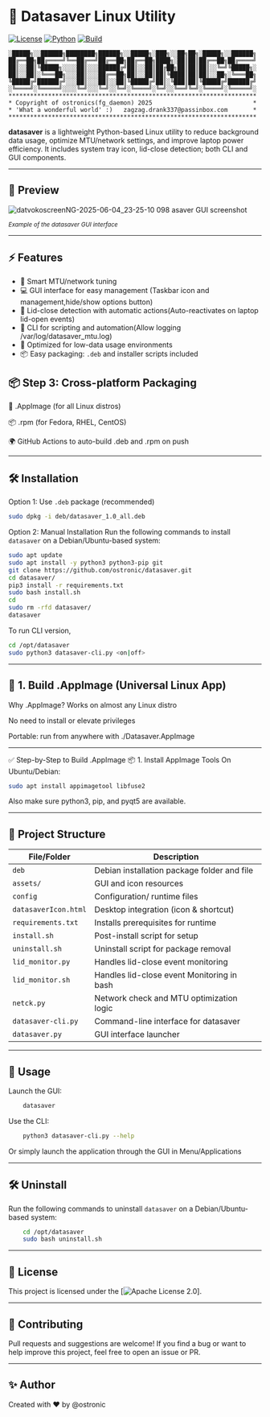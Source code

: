 # 📶 Datasaver Linux Utility

[![License](https://img.shields.io/badge/License-Apache%202.0-blue.svg)](LICENSE)
[![Python](https://img.shields.io/badge/Python-3.x-blue.svg)](https://www.python.org/)
[![Build](https://img.shields.io/github/actions/workflow/status/ostronic/datasaver/python-app.yml?label=build)](https://github.com/ostronic/datasaver/actions)

    ░█████╗░░██████╗████████╗██████╗░░█████╗░███╗░░██╗██╗░█████╗░░██████╗
    ██╔══██╗██╔════╝╚══██╔══╝██╔══██╗██╔══██╗████╗░██║██║██╔══██╗██╔════╝
    ██║░░██║╚█████╗░░░░██║░░░██████╔╝██║░░██║██╔██╗██║██║██║░░╚═╝╚█████╗░
    ██║░░██║░╚═══██╗░░░██║░░░██╔══██╗██║░░██║██║╚████║██║██║░░██╗░╚═══██╗
    ╚█████╔╝██████╔╝░░░██║░░░██║░░██║╚█████╔╝██║░╚███║██║╚█████╔╝██████╔╝
    ░╚════╝░╚═════╝░░░░╚═╝░░░╚═╝░░╚═╝░╚════╝░╚═╝░░╚══╝╚═╝░╚════╝░╚═════╝░
    *********************************************************************
    * Copyright of ostronics(fg_daemon) 2025                            *
    * 'What a wonderful world' :)   zagzag.drank337@passinbox.com       *
    *********************************************************************

**datasaver** is a lightweight Python-based Linux utility to reduce background data usage, optimize MTU/network settings, and improve laptop power efficiency. It includes system tray icon, lid-close detection; both CLI and GUI components.

---

## 📸 Preview

![dat![vokoscreenNG-2025-06-04_23-25-10 098](https://github.com/user-attachments/assets/386e9235-e46d-40f1-a88e-f3e5984d0173)
asaver GUI screenshot](assets/datasaver.png)

<sub>_Example of the datasaver GUI interface_</sub>

---

## ⚡ Features

- 🧠 Smart MTU/network tuning
- 💻 GUI interface for easy management (Taskbar icon and management,hide/show options button)
- 🔌 Lid-close detection with automatic actions(Auto-reactivates on laptop lid-open events)
- 🔧 CLI for scripting and automation(Allow logging /var/log/datasaver_mtu.log)
- 📡 Optimized for low-data usage environments
- 📦 Easy packaging: `.deb` and installer scripts included

## 📦 Step 3: Cross-platform Packaging

🧊 .AppImage (for all Linux distros)

📦 .rpm (for Fedora, RHEL, CentOS)

🌍 GitHub Actions to auto-build .deb and .rpm on push

---

## 🛠️ Installation

Option 1:    Use `.deb` package (recommended)
```bash
sudo dpkg -i deb/datasaver_1.0_all.deb
```

Option 2:    Manual Installation
Run the following commands to install `datasaver` on a Debian/Ubuntu-based system:

```bash
sudo apt update
sudo apt install -y python3 python3-pip git
git clone https://github.com/ostronic/datasaver.git
cd datasaver/
pip3 install -r requirements.txt
sudo bash install.sh
cd
sudo rm -rfd datasaver/
datasaver
```
To run CLI version,
```bash
cd /opt/datasaver
sudo python3 datasaver-cli.py <on|off>
```
---

## 🧊 1. Build .AppImage (Universal Linux App)
Why .AppImage?
Works on almost any Linux distro

No need to install or elevate privileges

Portable: run from anywhere with ./Datasaver.AppImage

---

✅ Step-by-Step to Build .AppImage
📦 1. Install AppImage Tools
On Ubuntu/Debian:

```bash
sudo apt install appimagetool libfuse2
```
Also make sure python3, pip, and pyqt5 are available.

---

## 📂 Project Structure
| File/Folder          | Description                                  |
| -------------------- | ---------------------------------------------|
| `deb`                | Debian installation package folder and file  |
| `assets/`            | GUI and icon resources                       |
| `config`             | Configuration/ runtime files                 |
| `datasaverIcon.html` | Desktop integration (icon & shortcut)        |
| `requirements.txt`   | Installs prerequisites for runtime           |
| `install.sh`         | Post-install script for setup                |
| `uninstall.sh`       | Uninstall script for package removal         |
| `lid_monitor.py`     | Handles lid-close event monitoring           |
| `lid_monitor.sh`     | Handles lid-close event Monitoring in bash   |
| `netck.py`           | Network check and MTU optimization logic     |
| `datasaver-cli.py`   | Command-line interface for datasaver         |
| `datasaver.py`       | GUI interface launcher                       |

---

## 🧪 Usage
Launch the GUI:

```bash
    datasaver
```
Use the CLI:

```bash
    python3 datasaver-cli.py --help
```

Or simply launch the application through the GUI in Menu/Applications

---

## 🛠️ Uninstall

Run the following commands to uninstall `datasaver` on a Debian/Ubuntu-based system:

```bash
    cd /opt/datasaver
    sudo bash uninstall.sh
```

---

## 🧾 License
This project is licensed under the [![Apache License 2.0](https://img.shields.io/badge/License-Apache%202.0-blue.svg)].

---

## 🙌 Contributing
Pull requests and suggestions are welcome! If you find a bug or want to help improve this project, feel free to open an issue or PR.

---

## ✨ Author
Created with ❤️ by @ostronic
